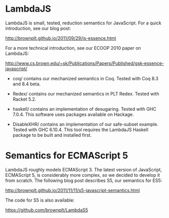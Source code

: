 LambdaJS
========

LambdaJS is small, tested, reduction semantics for JavaScript. For a quick 
introduction, see our blog post:

  http://brownplt.github.io/2011/09/29/js-essence.html

For a more technical introduction, see our ECOOP 2010 paper on LambdaJS:

  http://www.cs.brown.edu/~sk/Publications/Papers/Published/gsk-essence-javascript/


- coq/ contains our mechanized semantics in Coq. Tested with Coq 8.3 and 8.4
  beta.

- Redex/ contains our mechanized semantics in PLT Redex.  Tested with 
  Racket 5.2.

- haskell/ contains an implementation of desugaring.  Tested with GHC 7.0.4.
  This software uses packages available on Hackage.

- DisableXHR/ contains an implementation of our safe-subset example.  Tested
  with GHC 6.10.4.  This tool requires the LambdaJS Haskell package to be built
  and installed first.

Semantics for ECMAScript 5
==========================

LambdaJS roughly models ECMAScript 3. The latest version of JavaScript, ECMAScript 5, is considerably more complex, so we decided to develop it from scratch.
The following blog post describes S5, our semantics for ES5:

  http://brownplt.github.io/2011/11/11/s5-javascript-semantics.html

The code for S5 is also available:

  https://github.com/brownplt/LambdaS5
